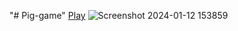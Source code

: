 "# Pig-game"
<a href="https://pig-game-rosy-six.vercel.app/">Play</a>
![Screenshot 2024-01-12 153859](https://github.com/mohanvaidya/Pig-game/assets/131249018/63c5d160-2359-4b92-9fba-22239acf09b9)
